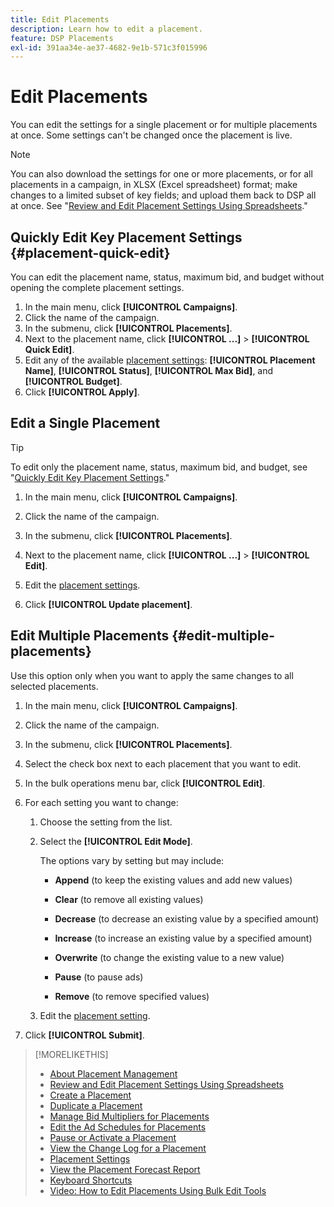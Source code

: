 ```yaml
---
title: Edit Placements
description: Learn how to edit a placement.
feature: DSP Placements
exl-id: 391aa34e-ae37-4682-9e1b-571c3f015996
---
```

# Edit Placements

You can edit the settings for a single placement or for multiple placements at once. Some settings can't be changed once the placement is live.

<!-- Some placements don't have these options. Clarify which placement types aren't eligible -- is it PG placements, or all placements using private inventory? And anything else? -->

>[!NOTE]
>
>You can also download the settings for one or more placements, or for all placements in a campaign, in XLSX (Excel spreadsheet) format; make changes to a limited subset of key fields; and upload them back to DSP all at once. See "[Review and Edit Placement Settings Using Spreadsheets](placement-qa.md)."

## Quickly Edit Key Placement Settings {#placement-quick-edit}

You can edit the placement name, status, maximum bid, and budget without opening the complete placement settings.

1. In the main menu, click **[!UICONTROL Campaigns]**.
1. Click the name of the campaign.
1. In the submenu, click **[!UICONTROL Placements]**.
1. Next to the placement name, click  **[!UICONTROL ...]** > **[!UICONTROL Quick Edit]**.
1. Edit any of the available [placement settings](placement-settings.md):  **[!UICONTROL Placement Name]**, **[!UICONTROL Status]**, **[!UICONTROL Max Bid]**, and **[!UICONTROL Budget]**.
1. Click **[!UICONTROL Apply]**.

## Edit a Single Placement

>[!TIP]
>
> To edit only the placement name, status, maximum bid, and budget, see "[Quickly Edit Key Placement Settings](#placement-quick-edit)."

1. In the main menu, click **[!UICONTROL Campaigns]**.

1. Click the name of the campaign.

1. In the submenu, click **[!UICONTROL Placements]**.

1. Next to the placement name, click  **[!UICONTROL ...]** > **[!UICONTROL Edit]**.

1. Edit the [placement settings](placement-settings.md).

1. Click **[!UICONTROL Update placement]**.

## Edit Multiple Placements {#edit-multiple-placements}

Use this option only when you want to apply the same changes to all selected placements.

1. In the main menu, click **[!UICONTROL Campaigns]**.

1. Click the name of the campaign.

1. In the submenu, click **[!UICONTROL Placements]**.

1. Select the check box next to each placement that you want to edit.

1. In the bulk operations menu bar, click **[!UICONTROL Edit]**.

1. For each setting you want to change:

   1. Choose the setting from the list.

   1. Select the **[!UICONTROL Edit Mode]**.

      The options vary by setting but may include:

      * **Append** (to keep the existing values and add new values)

      * **Clear** (to remove all existing values)

      * **Decrease** (to decrease an existing value by a specified amount)

      * **Increase** (to increase an existing value by a specified amount)

      * **Overwrite** (to change the existing value to a new value)

      * **Pause** (to pause ads)

      * **Remove** (to remove specified values)

   1. Edit the [placement setting](placement-settings.md).

1. Click **[!UICONTROL Submit]**.

>[!MORELIKETHIS]
>
>* [About Placement Management](placement-about.md)
>* [Review and Edit Placement Settings Using Spreadsheets](placement-qa.md)
>* [Create a Placement](placement-create.md)
>* [Duplicate a Placement](placement-duplicate.md)
>* [Manage Bid Multipliers for Placements](placement-manage-bid-multipliers.md)
>* [Edit the Ad Schedules for Placements](placement-edit-ad-schedule.md)
>* [Pause or Activate a Placement](placement-pause-activate.md)
>* [View the Change Log for a Placement](placement-change-log.md)
>* [Placement Settings](placement-settings.md)
>* [View the Placement Forecast Report](/help/dsp/campaign-management/reports/placement-forecast.md)
>* [Keyboard Shortcuts](/help/dsp/campaign-management/reports/keyboard-shortcuts.md)
>* [Video: How to Edit Placements Using Bulk Edit Tools](https://experienceleague.adobe.com/docs/advertising-learn/tutorials/dsp/bulk-edit-placement-tools.html)
